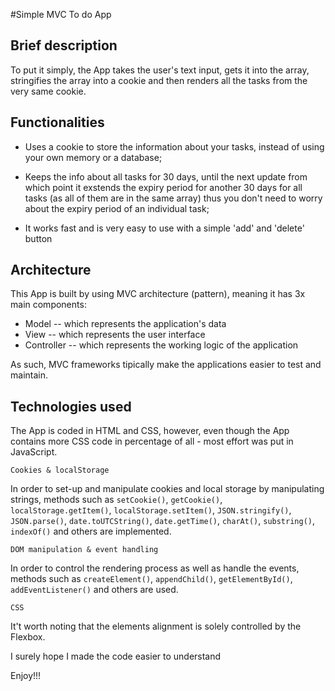#Simple MVC To do App

## Brief description

To put it simply, the App takes the user's text input, gets it into the array, stringifies the array into a cookie and then renders all the tasks from the very same cookie.

## Functionalities 

- Uses a cookie to store the information about your tasks, instead of using your own memory or a database;

- Keeps the info about all tasks for 30 days, until the next update from which point it exstends the expiry period for another 30 days for all tasks (as all of them are in the same array) thus you don't need to worry about the expiry period of an individual task;

- It works fast and is very easy to use with a simple 'add' and 'delete' button

## Architecture

This App is built by using MVC architecture (pattern), meaning it has 3x main components:

 - Model -- which represents the application's data
 - View -- which represents the user interface 
 - Controller -- which represents the working logic of the application 

 As such, MVC frameworks tipically make the applications easier to test and maintain.

 ## Technologies used

The App is coded in HTML and CSS, however, even though the App contains more CSS code in percentage of all - most effort was put in JavaScript.

`` Cookies & localStorage ``

In order to set-up and manipulate cookies and local storage by manipulating strings, methods such as `setCookie()`, `getCookie()`, `localStorage.getItem()`, `localStorage.setItem()`, `JSON.stringify()`, `JSON.parse()`, `date.toUTCString()`, `date.getTime()`, `charAt()`, `substring()`, `indexOf()` and others are implemented.

`` DOM manipulation & event handling ``

In order to control the rendering process as well as handle the events, methods such as `createElement()`, `appendChild()`, `getElementById()`, `addEventListener()` and others are used.

`` CSS ``

It't worth noting that the elements alignment is solely controlled by the Flexbox.

I surely hope I made the code easier to understand

Enjoy!!!
